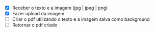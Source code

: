 - [x] Receber o texto e a imagem (jpg | jpeg | png)
- [x] Fazer upload da imagem
- [ ] Criar o pdf utilizando o texto e a imagem salva como background
- [ ] Retornar o pdf criado
